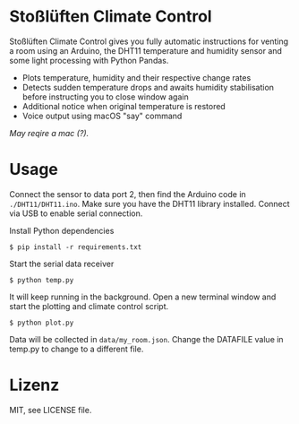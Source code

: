 # Stoßlüften Climate Control

Stoßlüften Climate Control gives you fully automatic instructions for venting
a room using an Arduino, the DHT11 temperature and humidity sensor and some
light processing with Python Pandas.

- Plots temperature, humidity and their respective change rates
- Detects sudden temperature drops and awaits humidity stabilisation before
instructing you to close window again
- Additional notice when original temperature is restored
- Voice output using macOS "say" command

*May reqire a mac (?).*

# Usage

Connect the sensor to data port 2, then find the Arduino code in
`./DHT11/DHT11.ino`. Make sure you have the DHT11 library installed. Connect
via USB to enable serial connection.

Install Python dependencies

    $ pip install -r requirements.txt

Start the serial data receiver

    $ python temp.py

It will keep running in the background. Open a new terminal window and start
the plotting and climate control script.

    $ python plot.py

Data will be collected in `data/my_room.json`. Change the DATAFILE value in
temp.py to change to a different file.

# Lizenz

MIT, see LICENSE file.
